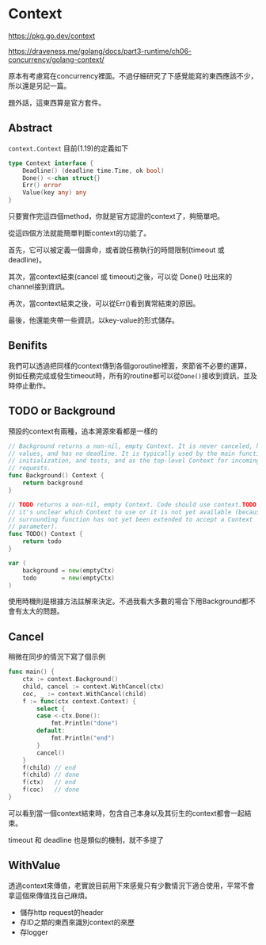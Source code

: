 # Context

https://pkg.go.dev/context

https://draveness.me/golang/docs/part3-runtime/ch06-concurrency/golang-context/

原本有考慮寫在concurrency裡面。不過仔細研究了下感覺能寫的東西應該不少，所以還是另記一篇。

題外話，這東西算是官方套件。



## Abstract

`context.Context` 目前(1.19)的定義如下

```go
type Context interface {
	Deadline() (deadline time.Time, ok bool)
	Done() <-chan struct{}
	Err() error
	Value(key any) any
}
```

只要實作完這四個method，你就是官方認證的context了，夠簡單吧。



從這四個方法就能簡單判斷context的功能了。

首先，它可以被定義一個壽命，或者說任務執行的時間限制(timeout 或 deadline)。

其次，當context結束(cancel 或 timeout)之後，可以從 Done() 吐出來的channel接到資訊。

再次，當context結束之後，可以從Err()看到異常結束的原因。

最後，他還能夾帶一些資訊，以key-value的形式儲存。



## Benifits

我們可以透過把同樣的context傳到各個goroutine裡面，來節省不必要的運算，例如任務完成或發生timeout時，所有的routine都可以從`Done()`接收到資訊，並及時停止動作。



## TODO or Background

預設的context有兩種，追本溯源來看都是一樣的

```go
// Background returns a non-nil, empty Context. It is never canceled, has no
// values, and has no deadline. It is typically used by the main function,
// initialization, and tests, and as the top-level Context for incoming
// requests.
func Background() Context {
	return background
}
```

```go
// TODO returns a non-nil, empty Context. Code should use context.TODO when
// it's unclear which Context to use or it is not yet available (because the
// surrounding function has not yet been extended to accept a Context
// parameter).
func TODO() Context {
	return todo
}
```

```go
var (
	background = new(emptyCtx)
	todo       = new(emptyCtx)
)
```

使用時機則是根據方法註解來決定。不過我看大多數的場合下用Background都不會有太大的問題。



## Cancel

稍微在同步的情況下寫了個示例

```go
func main() {
	ctx := context.Background()
	child, cancel := context.WithCancel(ctx)
	coc, _ := context.WithCancel(child)
	f := func(ctx context.Context) {
		select {
		case <-ctx.Done():
			fmt.Println("done")
		default:
			fmt.Println("end")
		}
		cancel()
	}
	f(child) // end
	f(child) // done
	f(ctx)   // end
	f(coc)   // done
}

```

可以看到當一個context結束時，包含自己本身以及其衍生的context都會一起結束。



timeout 和 deadline 也是類似的機制，就不多提了



## WithValue

透過context來傳值，老實說目前用下來感覺只有少數情況下適合使用，平常不會拿這個來傳值找自己麻煩。

* 儲存http request的header
* 存ID之類的東西來識別context的來歷
* 存logger

